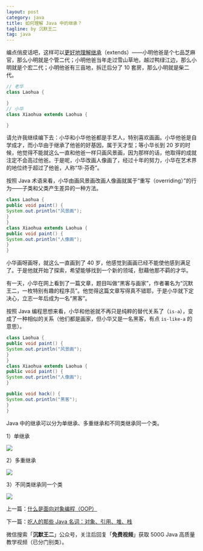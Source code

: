 ```yaml
---
layout: post
category: java
title: 如何理解 Java 中的继承？
tagline: by 沉默王二
tag: java
---
```



编点俏皮话吧，这样可以[更好地理解继承](http://www.itwanger.com/java/2019/11/01/java-extends.html)（extends）——小明他爸是个七品芝麻官，那么小明就是个管二代；小明他爸当年走过雪山草地，越过鸭绿江边，那么小明就是个宏二代；小明他爸有三亩地，拆迁后分了 10 套房，那么小明就是柴二代。
<!--more-->


```java
// 老华
class Laohua {

}
// 小华
class Xiaohua extends Laohua {

}
```

请允许我继续编下去：小华和小华他爸都是手艺人，特别喜欢画画。小华他爸是自学成才，而小华由于继承了他爸的好基因，属于天才型；等小华长到 20 岁的时候，他觉得不能就这么一直和他爸一样只画风景画，因为那样的话，他取得的成就注定不会高过他爸。于是呢，小华改画人像画了，经过十年的努力，小华在艺术界的地位终于超过了他爸，人称“华·芬奇”。

按照 Java 术语来看，小华由画风景画改画人像画就属于“重写（overriding）”的行为——子类和父类产生差异的一种方法。

```java
class Laohua {
public void paint() {
System.out.println("风景画");
}
}
class Xiaohua extends Laohua {
public void paint() {
System.out.println("人像画");
}
}
```

小华画呀画呀，就这么一直画到了 40 岁，他感觉到画画已经不能使他感到满足了。于是他就开始了探索，希望能够找到一个新的领域，慰藉他那不羁的才华。

有一天，小华在网上看到了一篇文章，题目叫做“黑客与画家”，作者署名为“沉默王二，一枚特别有趣的程序员”。他觉得这篇文章写得真不错耶，于是小华就下定决心，立志一年后成为一名“黑客”。

按照 Java 编程思想来看，小华和他爸就不再只是纯粹的替代关系了（`is-a`），变成了一种相似的关系（他们都是画家，但小华又是一名黑客，有点 `is-like-a` 的意思）。

```java
class Laohua {
public void paint() {
System.out.println("风景画");
}
}
class Xiaohua extends Laohua {
public void paint() {
System.out.println("人像画");
}

public void hack() {
System.out.println("黑客");
}
}
```

Java 中的继承可以分为单继承、多重继承和不同类继承同一个类。

1）单继承

![](http://www.itwanger.com/assets/images/2019/11/java-extends-1.png)


2）多重继承


![](http://www.itwanger.com/assets/images/2019/11/java-extends-2.png)


3）不同类继承同一个类

![](http://www.itwanger.com/assets/images/2019/11/java-extends-3.png)

上一篇：[什么是面向对象编程（OOP）](http://www.itwanger.com/java/2019/11/01/oop.html)

下一篇：[吃人的那些 Java 名词：对象、引用、堆、栈](http://www.itwanger.com/java/2019/11/05/java-eat-human-words.html)

微信搜索「**沉默王二**」公众号，关注后回复「**免费视频**」获取 500G Java 高质量教学视频（已分门别类）。
